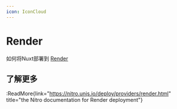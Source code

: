 ```yaml
---
icon: IconCloud
---
```


# Render

如何将Nuxt部署到 [Render](https://render.com/)

## 了解更多

:ReadMore{link="https://nitro.unjs.io/deploy/providers/render.html" title="the Nitro documentation for Render deployment"}
